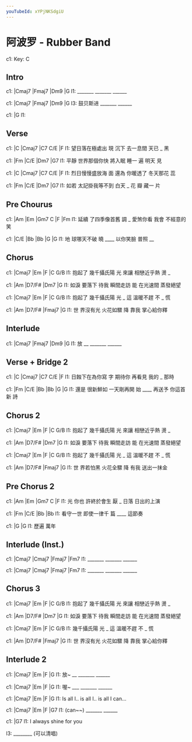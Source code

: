 ```yaml
---
youTubeId: xYPjNKSdgiU
---
```


# 阿波罗 - Rubber Band

c1: Key: C

## Intro

c1: |Cmaj7  |Fmaj7  |Dm9   |G
l1:  _______ _______ ______

c1: |Cmaj7   |Fmaj7  |Dm9   |G
l3:  鼓贝斯进 _______ ______

c1: |G
l1:

## Verse

c1: |C             |Cmaj7  |C7       C/E   |F
l1:  望日落在極處出 現 沉下 去一息間 天已 _ 黑

c1:     |Fm          |C/E        |Dm7    |G7
l1: 平靜 世界那個你快 將入眠 睡一 遍 明天 見

c1: |C             |Cmaj7  |C7       C/E     |F
l1:  烈日慢慢盛放海 面 還為 你暖透了 冬天那花 蕊

c1:     |Fm            |C/E      |Dm7     |G7
l1: 如若 太記掛我等不到 白天 _ 花 瓣 藏一  片

## Pre Chourus

c1:     |Am          |Em   |Gm7      C   |F       |Fm
l1: 延續 了四季像首舊  調 _ 愛煞你看 我會 不經意的 笑

c1:   |C/E       |Bb     |Bb        |G      |G
l1: 地 球哪天不破 曉 ____   以你笑臉 普照 __

## Chorus

c1:       |Cmaj7     |Em     |F         |C   G/B
l1: 抱起了 幾千攝氏陽 光 來讓 相戀近乎熱 燙 _

c1:     |Am         |D7/F#      |Dm7     |G
l1: 如淚 要落下 待我 瞬間走訪 能 在光速間 蒸發絕望

c1:       |Cmaj7     |Em     |F       |C    G/B
l1: 抱起了 幾千攝氏陽 光 _ 這 溫暖不趕 不 _ 慌

c1:   |Am      |D7/F#   |Fmaj7    |G
l1: 世 界沒有光 火花如驟 降   靠我 掌心給你釋


## Interlude

c1: |Cmaj7  |Fmaj7  |Dm9   |G
l1:  放   __ _______ ______

## Verse + Bridge 2

c1: |C             |Cmaj7      |C7     C/E   |F
l1:  日蝕下在為你寫   字 期待你 再看見 我的 _ 那時

c1:     |Fm      |C/E       |Bb     |Bb        |G       |G
l1: 還是 很新鮮如 一天剛再開 始 ____     再送予 你這首新 詩

## Chorus 2

c1:       |Cmaj7     |Em     |F         |C   G/B
l1: 抱起了 幾千攝氏陽 光 來讓 相戀近乎熱 燙 _

c1:     |Am         |D7/F#      |Dm7     |G
l1: 如淚 要落下 待我 瞬間走訪 能 在光速間 蒸發絕望

c1:       |Cmaj7     |Em     |F       |C    G/B
l1: 抱起了 幾千攝氏陽 光 _ 這 溫暖不趕 不 _ 慌

c1:   |Am      |D7/F#   |Fmaj7    |G
l1: 世 界若怕黑 火花全驟 降   有我 送出一抹金

## Pre Chorus 2

c1: |Am     |Em        |Gm7 C    |F
l1:  光 你也 許終於會生 厭 _ 日落 日出的上演

c1: |Fm      |C/E       |Bb     |Bb
l1:  看守一世 即使一律千 篇 ____   這節奏

c1: |G     |G
l1:    歷遍 萬年

## Interlude (Inst.)

c1: |Cmaj7  |Cmaj7  |Fmaj7  |Fm7
l1:  _______ _______ ______

c1: |Cmaj7  |Cmaj7  |Fmaj7  |Fm7
l1:  _______ _______ ______

## Chorus 3

c1:       |Cmaj7     |Em     |F         |C   G/B
l1: 抱起了 幾千攝氏陽 光 來讓 相戀近乎熱 燙 _

c1:     |Am         |D7/F#      |Dm7     |G
l1: 如淚 要落下 待我 瞬間走訪 能 在光速間 蒸發絕望

c1: |Cmaj7     |Em     |F       |C    G/B
l1:  幾千攝氏陽 光 _ 這 溫暖不趕 不 _ 慌

c1:   |Am      |D7/F#   |Fmaj7    |G
l1: 世 界沒有光 火花如驟 降   靠我 掌心給你釋

## Interlude 2

c1: |Cmaj7  |Em     |F     |G
l1:  放~  __ _______ ______

c1: |Cmaj7  |Em     |F     |G
l1:  喔~ ___ _______ ______

c1: |Cmaj7     |Em        |F       |G
l1:  Is all I.. is all I.. is all I can...

c1: |Cmaj7  |Em     |F     |G7
l1:  (can~~) _______ ______

c1:         |G7
l1: I always shine for you

l3: ________ (可以清唱)
